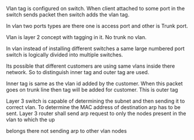 Vlan tag is configured on switch. When client attached to some port in the switch sends packet then switch adds the vlan tag.

In vlan two ports types are there one is access port and other is Trunk port.

Vlan is layer 2 concept with tagging in it. No trunk no vlan.

In vlan instead of installing different switches a same large numbered port switch is logically divided into multiple switches.

Its possible that different customers are using same vlans inside there network. So to distinguish inner tag and outer tag are used. 

Inner tag is same as the vlan id added by the customer. When this packet goes on trunk line then tag will be added for customer.  This is outer tag 

Layer 3 switch is capable of determining the  subnet and then sending it to correct vlan. To determine the MAC address of destination arp has to be sent. Layer 3 router shall send arp request to only the nodes present in the vlan to which the up 

belongs there not sending arp to other vlan nodes 